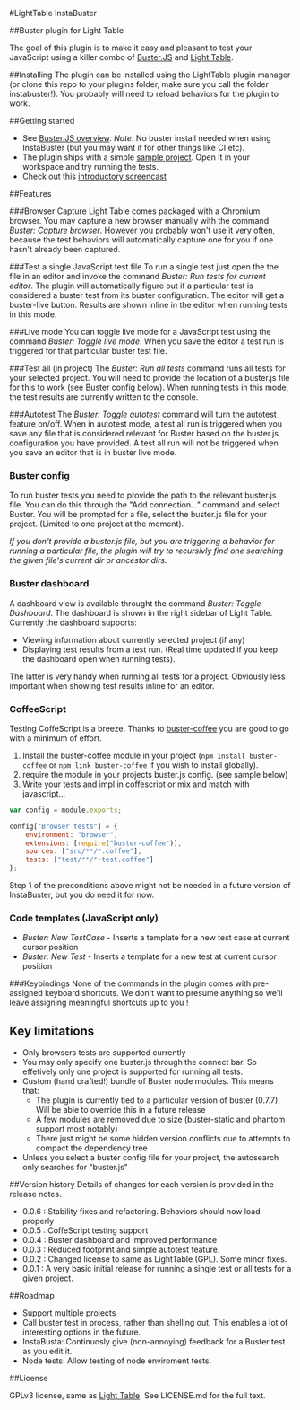 #LightTable InstaBuster

##Buster plugin for Light Table

The goal of this plugin is to make it easy and pleasant to test your JavaScript using a killer combo of [Buster.JS](http://www.busterjs.org)  and [Light Table](http://www.lighttable.com).


##Installing
The plugin can be installed using the LightTable plugin manager (or clone this repo to your plugins folder, make sure you call the folder instabuster!).
You probably will need to reload behaviors for the plugin to work.


##Getting started
* See [Buster.JS overview](http://docs.busterjs.org/en/latest/overview/). *Note*. No buster install needed when using InstaBuster (but you may want it for other things like CI etc).
* The plugin ships with a simple [sample project](https://github.com/busterjs/lt-instabuster/tree/master/sample). Open it in your workspace and try running the tests.
* Check out this [introductory screencast](https://www.youtube.com/watch?v=WKHWazblpbc)


##Features

###Browser Capture
Light Table comes packaged with a Chromium browser. You may capture a new browser manually with the command _Buster: Capture browser_. However you probably won't use it very often, because the test behaviors will automatically capture one for you if one hasn't already been captured.

###Test a single JavaScript test file
To run a single test just open the the file in an editor and invoke the command _Buster: Run tests for current editor_. The plugin will automatically figure out if a particular test is considered a buster test from its buster configuration. The editor will get a buster-live button.
Results are shown inline in the editor when running tests in this mode.

###Live mode
You can toggle live mode for a JavaScript test using the command _Buster: Toggle live mode_. When you save the editor a test run is triggered for that particular buster test file.

###Test all (in project)
The _Buster: Run all tests_ command runs all tests for your selected project. You will need to provide the location of a buster.js file for this to work (see Buster config below).
When running tests in this mode, the test results are currently written to the console.


###Autotest
The _Buster: Toggle autotest_ command will turn the autotest feature on/off. When in autotest mode, a test all run is triggered when you save any file that is considered relevant for Buster based on the buster.js configuration you have provided. A test all run will not be triggered when you save an editor that is in buster live mode.

### Buster config
To run buster tests you need to provide the path to the relevant buster.js file. You can do this through the "Add connection..." command and select Buster. You will be prompted for a file, select the buster.js file for your project. (Limited to one project at the moment).

_If you don't provide a buster.js file, but you are triggering a behavior for running a particular file, the plugin will try to recursivly find one searching the given file's current dir or ancestor dirs._

### Buster dashboard
A dashboard view is available throught the command _Buster: Toggle Dashboard_. The dashboard is shown in the right sidebar of Light Table. Currently the dashboard supports:
* Viewing information about currently selected project (if any)
* Displaying test results from a test run. (Real time updated if you keep the dashboard open when running tests).

The latter is very handy when running all tests for a project. Obviously less important when showing test results inline for an editor.



### CoffeeScript
Testing CoffeScript is a breeze. Thanks to [buster-coffee](https://github.com/busterjs/buster-coffee) you are good to go with a minimum
of effort.

1. Install the buster-coffee module in your project (`npm install buster-coffee` or `npm link buster-coffee` if you wish to install globally).
2. require the module in your projects buster.js config. (see sample below)
3. Write your tests and impl in coffescript or mix and match with javascript...


```javascript
var config = module.exports;

config["Browser tests"] = {
    environment: "browser",
    extensions: [require("buster-coffee")],
    sources: ["src/**/*.coffee"],
    tests: ["test/**/*-test.coffee"]
};


```

Step 1 of the preconditions above might not be needed in a future version of InstaBuster, but you do need it for now.


### Code templates (JavaScript only)
* _Buster: New TestCase_ - Inserts a template for a new test case at current cursor position
* _Buster: New Test_ - Inserts a template for a new test at current cursor position





###Keybindings
None of the commands in the plugin comes with pre-assigned keyboard shortcuts. We don't want to presume anything so we'll leave assigning meaningful shortcuts up to you !

## Key limitations
* Only browsers tests are supported currently
* You may only specify one buster.js through the connect bar. So effetively only one project is supported for running all tests.
* Custom (hand crafted!) bundle of Buster node modules. This means that:
    * The plugin is currently tied to a particular version of buster (0.7.7). Will be able to override this in a future release
    * A few modules are removed due to size (buster-static and phantom support most notably)
    * There just might be some hidden version conflicts due to attempts to compact the dependency tree
* Unless you select a buster config file for your project, the autosearch only searches for "buster.js"


##Version history
Details of changes for each version is provided in the release notes.

* 0.0.6 : Stability fixes and refactoring. Behaviors should now load properly
* 0.0.5 : CoffeScript testing support
* 0.0.4 : Buster dashboard and improved performance
* 0.0.3 : Reduced footprint and simple autotest feature.
* 0.0.2 : Changed license to same as LightTable (GPL). Some minor fixes.
* 0.0.1 : A very basic initial release for running a single test or all tests for a given project.

##Roadmap
* Support multiple projects
* Call buster test in process, rather than shelling out. This enables a lot of interesting options in the future.
* InstaBusta: Continuosly give (non-annoying) feedback for a Buster test as you edit it.
* Node tests: Allow testing of node enviroment tests.

##License

GPLv3 license, same as [Light Table](https://github.com/LightTable/LightTable). See LICENSE.md for the full text.

